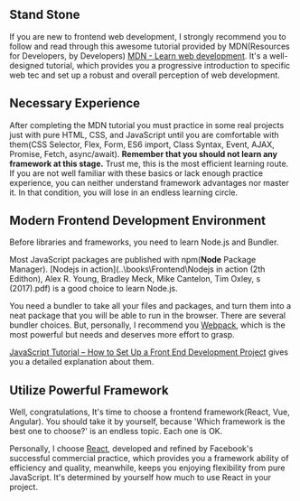 ## Stand Stone

If you are new to frontend web development, I strongly recommend you to follow and read through this awesome tutorial provided by MDN(Resources for Developers, by Developers) [MDN - Learn web development](https://developer.mozilla.org/en-US/docs/Learn). It's a well-designed tutorial, which provides you a progressive introduction to specific web tec and set up a robust and overall perception of web development.



## Necessary Experience

After completing the MDN tutorial you must practice in some real projects just with pure HTML, CSS, and JavaScript until you are comfortable with them(CSS Selector, Flex, Form, ES6 import, Class Syntax,  Event, AJAX, Promise, Fetch,  async/await). **Remember that you should not learn any framework at this stage.** Trust me, this is the most efficient learning route. If you are not well familiar with these basics or lack enough practice experience, you can neither understand framework advantages nor master it. In that condition, you will lose in an endless learning circle.



## Modern Frontend Development Environment

Before libraries and frameworks, you need to learn Node.js and Bundler. 

Most JavaScript packages are published with npm(**Node** Package Manager). [Nodejs in action](..\books\Frontend\Nodejs in action (2th Edithon), Alex R. Young, Bradley Meck, Mike Cantelon, Tim Oxley, s (2017).pdf) is a good choice to learn Node.js.

You need a bundler to take all your files and packages, and turn them into a neat package that you will be able to run in the browser. There are several bundler choices. But, personally, I recommend you [Webpack](https://webpack.js.org/guides/), which is the most powerful but needs and deserves more effort to grasp. 

[JavaScript Tutorial – How to Set Up a Front End Development Project](https://www.freecodecamp.org/news/how-to-set-up-a-front-end-development-project/) gives you a detailed explanation about them. 

 

## Utilize Powerful Framework

Well, congratulations, It's time to choose a frontend framework(React, Vue, Angular). You should take it by yourself, because 'Which framework is the best one to choose?' is an endless topic. Each one is OK.

Personally, I choose [React](https://reactjs.org/), developed and refined by Facebook's successful commercial practice, which provides you a framework ability of efficiency and quality, meanwhile, keeps you enjoying flexibility from pure JavaScript. It's determined by yourself how much to use React in your project.